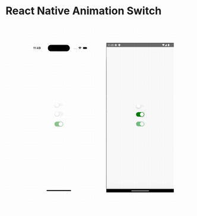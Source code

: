 # React Native Animation Switch

![Demo](https://github.com/chitraket/animation/blob/main/src/animation-switch/demo.gif)
